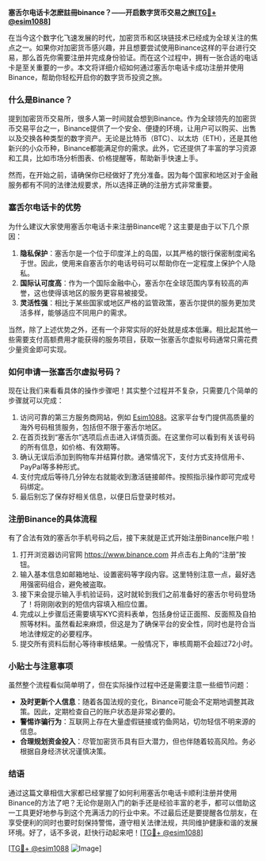 **塞舌尔电话卡怎麽註冊binance？——开启数字货币交易之旅[[TG💪+ @esim1088](https://t.me/s/esim1088)]**

在当今这个数字化飞速发展的时代，加密货币和区块链技术已经成为全球关注的焦点之一。如果你对加密货币感兴趣，并且想要尝试使用Binance这样的平台进行交易，那么首先你需要注册并完成身份验证。而在这个过程中，拥有一张合适的电话卡是至关重要的一步。本文将详细介绍如何通过塞舌尔电话卡成功注册并使用Binance，帮助你轻松开启你的数字货币投资之旅。

### 什么是Binance？

提到加密货币交易所，很多人第一时间就会想到Binance。作为全球领先的加密货币交易平台之一，Binance提供了一个安全、便捷的环境，让用户可以购买、出售以及交换各种类型的数字资产。无论是比特币（BTC）、以太坊（ETH），还是其他新兴的小众币种，Binance都能满足你的需求。此外，它还提供了丰富的学习资源和工具，比如市场分析图表、价格提醒等，帮助新手快速上手。

然而，在开始之前，请确保你已经做好了充分准备。因为每个国家和地区对于金融服务都有不同的法律法规要求，所以选择正确的注册方式非常重要。

### 塞舌尔电话卡的优势

为什么建议大家使用塞舌尔电话卡来注册Binance呢？这主要是由于以下几个原因：

1. **隐私保护**：塞舌尔是一个位于印度洋上的岛国，以其严格的银行保密制度闻名于世。因此，使用来自塞舌尔的电话号码可以帮助你在一定程度上保护个人隐私。
2. **国际认可度高**：作为一个国际金融中心，塞舌尔在全球范围内享有较高的声誉，这也使得该地区的服务更容易被接受。
3. **灵活性强**：相比于某些国家或地区严格的监管政策，塞舌尔提供的服务更加灵活多样，能够适应不同用户的需求。

当然，除了上述优势之外，还有一个非常实际的好处就是成本低廉。相比起其他一些需要支付高额费用才能获得的服务项目，获取一张塞舌尔虚拟号码通常只需花费少量资金即可实现。

### 如何申请一张塞舌尔虚拟号码？

现在让我们来看看具体的操作步骤吧！其实整个过程并不复杂，只需要几个简单的步骤就可以完成：

1. 访问可靠的第三方服务商网站，例如 [Esim1088](https://www.esim1088.com/)。这家平台专门提供高质量的海外号码租赁服务，包括但不限于塞舌尔地区。
2. 在首页找到“塞舌尔”选项后点击进入详情页面。在这里你可以看到有关该号码的所有信息，如价格、有效期等。
3. 确认无误后添加到购物车并结算付款。通常情况下，支付方式支持信用卡、PayPal等多种形式。
4. 支付完成后等待几分钟左右就能收到激活链接邮件。按照指示操作即可完成号码绑定。
5. 最后别忘了保存好相关信息，以便日后登录时核对。

### 注册Binance的具体流程

有了合法有效的塞舌尔手机号码之后，接下来就是正式开始注册Binance账户啦！

1. 打开浏览器访问官网 https://www.binance.com 并点击右上角的“注册”按钮。
2. 输入基本信息如邮箱地址、设置密码等字段内容。这里特别注意一点，最好选用强密码组合，避免被盗取。
3. 接下来会提示输入手机验证码，这时就轮到我们之前准备好的塞舌尔号码登场了！将刚刚收到的短信内容填入相应位置。
4. 完成以上步骤后还需要填写KYC资料表单，包括身份证正面照、反面照及自拍照等材料。虽然看起来麻烦，但这是为了确保平台的安全性，同时也是符合当地法律规定的必要程序。
5. 提交所有资料后耐心等待审核结果。一般情况下，审核周期不会超过72小时。

### 小贴士与注意事项

虽然整个流程看似简单明了，但在实际操作过程中还是需要注意一些细节问题：

- **及时更新个人信息**：随着各国法规的变化，Binance可能会不定期地调整其政策。因此，定期检查自己的账户状态是非常必要的。
- **警惕诈骗行为**：互联网上存在大量虚假链接或钓鱼网站，切勿轻信不明来源的信息。
- **合理规划资金投入**：尽管加密货币具有巨大潜力，但也伴随着较高风险。务必根据自身经济状况谨慎决策。

### 结语

通过这篇文章相信大家都已经掌握了如何利用塞舌尔电话卡顺利注册并使用Binance的方法了吧？无论你是刚入门的新手还是经验丰富的老手，都可以借助这一工具更好地参与到这个充满活力的行业中来。不过最后还是要提醒各位朋友，在享受便利的同时也要时刻保持警惕，遵守相关法律法规，共同维护健康和谐的发展环境。好了，话不多说，赶快行动起来吧！[[TG💪+ @esim1088](https://t.me/s/esim1088)]

[[TG💪+ @esim1088](https://t.me/s/esim1088) ![Image](https://i.postimg.cc/4NQfJmqS/Snipaste-2025-05-13-00-14-12.png)]